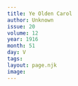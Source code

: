 ```yaml
---
title: Ye Olden Carol
author: Unknown
issue: 20
volume: 12
year: 1916
month: 51
day: V
tags:
layout: page.njk
image:
---
```





